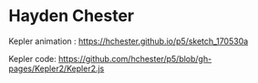 # Hayden Chester
 Kepler animation :
 https://hchester.github.io/p5/sketch_170530a
 
 Kepler code:
 https://github.com/hchester/p5/blob/gh-pages/Kepler2/Kepler2.js
